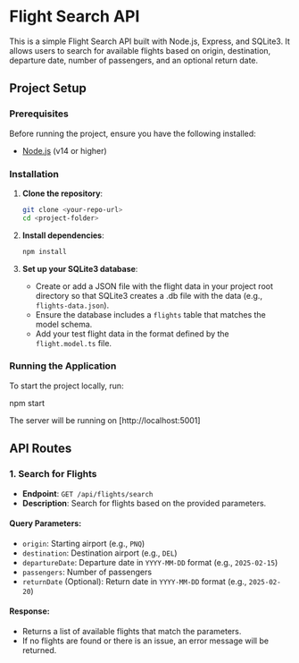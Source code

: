 # Flight Search API

This is a simple Flight Search API built with Node.js, Express, and SQLite3. It allows users to search for available flights based on origin, destination, departure date, number of passengers, and an optional return date.

## Project Setup

### Prerequisites

Before running the project, ensure you have the following installed:

- [Node.js](https://nodejs.org/) (v14 or higher)

### Installation

1. **Clone the repository**:

    ```bash
    git clone <your-repo-url>
    cd <project-folder>
    ```

2. **Install dependencies**:

    ```bash
    npm install
    ```

3. **Set up your SQLite3 database**:

    - Create or add a JSON file with the flight data in your project root directory so that SQLite3 creates a .db file with the data (e.g., `flights-data.json`).
    - Ensure the database includes a `flights` table that matches the model schema.
    - Add your test flight data in the format defined by the `flight.model.ts` file.

### Running the Application

To start the project locally, run:


npm start

The server will be running on [http://localhost:5001]

## API Routes

### 1. Search for Flights

- **Endpoint**: `GET /api/flights/search`
- **Description**: Search for flights based on the provided parameters.

#### Query Parameters:
- `origin`: Starting airport (e.g., `PNQ`)
- `destination`: Destination airport (e.g., `DEL`)
- `departureDate`: Departure date in `YYYY-MM-DD` format (e.g., `2025-02-15`)
- `passengers`: Number of passengers
- `returnDate` (Optional): Return date in `YYYY-MM-DD` format (e.g., `2025-02-20`)

#### Response:
- Returns a list of available flights that match the parameters.
- If no flights are found or there is an issue, an error message will be returned.
